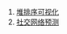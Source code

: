 1. [堆排序可视化](https://github.com/Nozom1466/Heap-Sort-Visualization)
2. [社交网络预测](https://github.com/Nozom1466/Social-Network-Links-Prediction)

